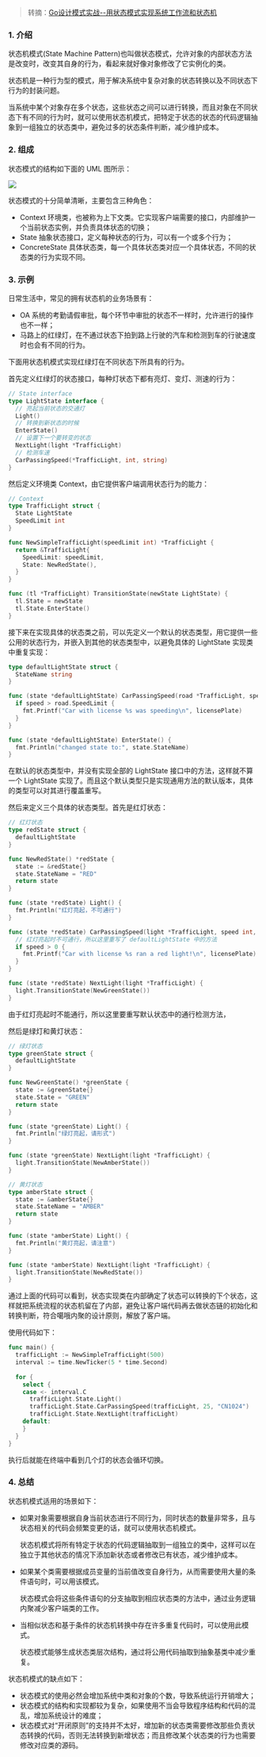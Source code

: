 > 转摘：[Go设计模式实战--用状态模式实现系统工作流和状态机](https://mp.weixin.qq.com/s/X9dKNO6sd-OY2VfsZpaElA)

### 1. 介绍

状态机模式(State Machine Pattern)也叫做状态模式，允许对象的内部状态方法是改变时，改变其自身的行为，看起来就好像对象修改了它实例化的类。

状态机是一种行为型的模式，用于解决系统中复杂对象的状态转换以及不同状态下行为的封装问题。

当系统中某个对象存在多个状态，这些状态之间可以进行转换，而且对象在不同状态下有不同的行为时，就可以使用状态机模式，把特定于状态的状态的代码逻辑抽象到一组独立的状态类中，避免过多的状态条件判断，减少维护成本。

### 2. 组成

状态模式的结构如下面的 UML 图所示：

![](https://cnd.qiniu.lin07ux.cn/markdown/1676737142)

状态模式的十分简单清晰，主要包含三种角色：

* Context 环境类，也被称为上下文类。它实现客户端需要的接口，内部维护一个当前状态实例，并负责具体状态的切换；
* State 抽象状态接口，定义每种状态的行为，可以有一个或多个行为；
* ConcreteState 具体状态类，每一个具体状态类对应一个具体状态，不同的状态类的行为实现不同。

### 3. 示例

日常生活中，常见的拥有状态机的业务场景有：

* OA 系统的考勤请假审批，每个环节中审批的状态不一样时，允许进行的操作也不一样；
* 马路上的红绿灯，在不通过状态下拍到路上行驶的汽车和检测到车的行驶速度时也会有不同的行为。

下面用状态机模式实现红绿灯在不同状态下所具有的行为。

首先定义红绿灯的状态接口，每种灯状态下都有亮灯、变灯、测速的行为：

```go
// State interface
type LightState interface {
  // 亮起当前状态的交通灯
  Light()
  // 转换到新状态的时候
  EnterState()
  // 设置下一个要转变的状态
  NextLight(light *TrafficLight)
  // 检测车速
  CarPassingSpeed(*TrafficLight, int, string)
}
```

然后定义环境类 Context，由它提供客户端调用状态行为的能力：

```go
// Context
type TrafficLight struct {
  State LightState
  SpeedLimit int
}

func NewSimpleTrafficLight(speedLimit int) *TrafficLight {
  return &TrafficLight{
    SpeedLimit: speedLimit,
    State: NewRedState(),
  }
}

func (tl *TrafficLight) TransitionState(newState LightState) {
  tl.State = newState
  tl.State.EnterState()
}
```

接下来在实现具体的状态类之前，可以先定义一个默认的状态类型，用它提供一些公用的状态行为，并嵌入到其他的状态类型中，以避免具体的 LightState 实现类中重复实现：

```go
type defaultLightState struct {
  StateName string
}

func (state *defaultLightState) CarPassingSpeed(road *TrafficLight, speed int, licensePlate string) {
  if speed > road.SpeedLimit {
    fmt.Printf("Car with license %s was speeding\n", licensePlate)
  }
}

func (state *defaultLightState) EnterState() {
  fmt.Println("changed state to:", state.StateName)
}
```

在默认的状态类型中，并没有实现全部的 LightState 接口中的方法，这样就不算一个 LightState 实现了。而且这个默认类型只是实现通用方法的默认版本，具体的类型可以对其进行覆盖重写。

然后来定义三个具体的状态类型。首先是红灯状态：

```go
// 红灯状态
type redState struct {
  defaultLightState
}

func NewRedState() *redState {
  state := &redState{}
  state.StateName = "RED"
  return state
}

func (state *redState) Light() {
  fmt.Println("红灯亮起，不可通行")
}

func (state *redState) CarPassingSpeed(light *TrafficLight, speed int, licensePlate string) {
  // 红灯亮起时不可通行，所以这里重写了 defaultLightState 中的方法
  if speed > 0 {
    fmt.Printf("Car with license %s ran a red light!\n", licensePlate)
  }
}

func (state *redState) NextLight(light *TrafficLight) {
  light.TransitionState(NewGreenState())
}
```

由于红灯亮起时不能通行，所以这里要重写默认状态中的通行检测方法，

然后是绿灯和黄灯状态：

```go
// 绿灯状态
type greenState struct {
  defaultLightState
}

func NewGreenState() *greenState {
  state := &greenState{}
  state.State = "GREEN"
  return state
}

func (state *greenState) Light() {
  fmt.Println("绿灯亮起，请形式")
}

func (state *greenState) NextLight(light *TrafficLight) {
  light.TransitionState(NewAmberState())
}

// 黄灯状态
type amberState struct {
  state := &amberState{}
  state.StateName = "AMBER"
  return state
}

func (state *amberState) Light() {
  fmt.Println("黄灯亮起，请注意")
}

func (state *amberState) NextLight(light *TrafficLight) {
  light.TransitionState(NewRedState())
}
```

通过上面的代码可以看到，状态实现类在内部确定了状态可以转换的下个状态，这样就把系统流程的状态机留在了内部，避免让客户端代码再去做状态链的初始化和转换判断，符合噶哦内聚的设计原则，解放了客户端。

使用代码如下：

```go
func main() {
  trafficLight := NewSimpleTrafficLight(500)
  interval := time.NewTicker(5 * time.Second)
  
  for {
    select {
    case <- interval.C
      trafficLight.State.Light()
      trafficLight.State.CarPassingSpeed(trafficLight, 25, "CN1024")
      trafficLight.State.NextLight(trafficLight)
    default:
    }
  }
}
```

执行后就能在终端中看到几个灯的状态会循环切换。

### 4. 总结

状态机模式适用的场景如下：

* 如果对象需要根据自身当前状态进行不同行为，同时状态的数量非常多，且与状态相关的代码会频繁变更的话，就可以使用状态机模式。

    状态机模式将所有特定于状态的代码逻辑抽取到一组独立的类中，这样可以在独立于其他状态的情况下添加新状态或者修改已有状态，减少维护成本。
    
* 如果某个类需要根据成员变量的当前值改变自身行为，从而需要使用大量的条件语句时，可以用该模式。

    状态模式会将这些条件语句的分支抽取到相应状态类的方法中，通过业务逻辑内聚减少客户端类的工作。
    
* 当相似状态和基于条件的状态机转换中存在许多重复代码时，可以使用此模式。

    状态模式能够生成状态类层次结构，通过将公用代码抽取到抽象基类中减少重复。
    
状态机模式的缺点如下：

* 状态模式的使用必然会增加系统中类和对象的个数，导致系统运行开销增大；
* 状态模式的结构和实现都较为复杂，如果使用不当会导致程序结构和代码的混乱，增加系统设计的难度；
* 状态模式对“开闭原则”的支持并不太好，增加新的状态类需要修改那些负责状态转换的代码，否则无法转换到新增状态；而且修改某个状态类的行为也需要修改对应类的源码。



